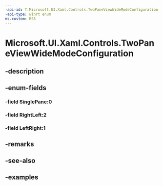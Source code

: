 ```yaml
---
-api-id: T:Microsoft.UI.Xaml.Controls.TwoPaneViewWideModeConfiguration
-api-type: winrt enum
ms.custom: RS5
---
```


<!-- Enumeration syntax.
public enum TwoPaneViewWideModeConfiguration : int 
-->

# Microsoft.UI.Xaml.Controls.TwoPaneViewWideModeConfiguration

## -description

## -enum-fields
### -field SinglePane:0

### -field RightLeft:2

### -field LeftRight:1

## -remarks

## -see-also

## -examples

